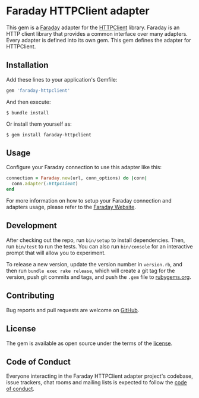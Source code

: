 # Faraday HTTPClient adapter

This gem is a [Faraday][faraday] adapter for the [HTTPClient][httpclient] library.
Faraday is an HTTP client library that provides a common interface over many adapters.
Every adapter is defined into its own gem. This gem defines the adapter for HTTPClient.

## Installation

Add these lines to your application's Gemfile:

```ruby
gem 'faraday-httpclient'
```

And then execute:

    $ bundle install

Or install them yourself as:

    $ gem install faraday-httpclient

## Usage

Configure your Faraday connection to use this adapter like this:

```ruby
connection = Faraday.new(url, conn_options) do |conn|
  conn.adapter(:httpclient)
end
```

For more information on how to setup your Faraday connection and adapters usage, please refer to the [Faraday Website][faraday-website].

## Development

After checking out the repo, run `bin/setup` to install dependencies. Then, run `bin/test` to run the tests. You can also run `bin/console` for an interactive prompt that will allow you to experiment.

To release a new version, update the version number in `version.rb`, and then run `bundle exec rake release`, which will create a git tag for the version, push git commits and tags, and push the `.gem` file to [rubygems.org](rubygems).

## Contributing

Bug reports and pull requests are welcome on [GitHub][repo].

## License

The gem is available as open source under the terms of the [license][license].

## Code of Conduct

Everyone interacting in the Faraday HTTPClient adapter project's codebase, issue trackers, chat rooms and mailing lists is expected to follow the [code of conduct][code-of-conduct].

[faraday]: https://github.com/lostisland/faraday
[faraday-website]: https://lostisland.github.io/faraday
[httpclient]: https://github.com/nahi/httpclient
[rubygems]: https://rubygems.org
[repo]: https://github.com/lostisland/faraday-httpclient
[license]: https://github.com/lostisland/faraday-httpclient/blob/main/LICENSE.md
[code-of-conduct]: https://github.com/lostisland/faraday-httpclient/blob/main/CODE_OF_CONDUCT.md
